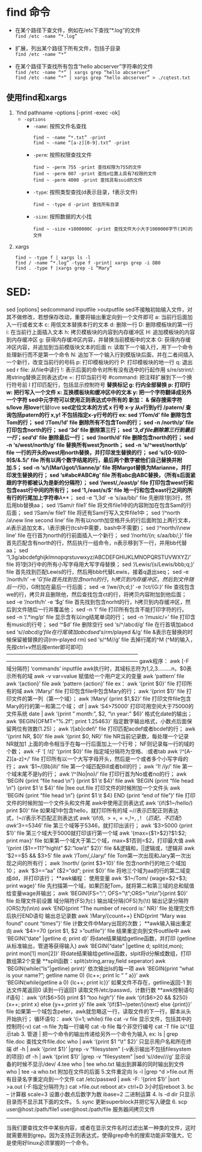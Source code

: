 # find 命令

* 在某个路径下查文件，例如在/etc下查找“*.log”的文件  
`find /etc -name “*.log”`

* 扩展，列出某个路径下所有文件，包括子目录  
`find /etc -name “*”`

* 在某个路径下查找所有包含“hello abcserver”字符串的文件  
`find /etc -name “*” | xargs grep “hello abcserver”`  
`find /etc -name “*” | xargs grep “hello abcserver” > ./cqtest.txt`

## 使用find和xargs

1. `find pathname -options [-print -exec -ok]
	* `-options`
		* `-name`: 按照文件名查找 
			```
			find ~ -name “*.txt” -print
			find ~ -name “[a-z][0-9].txt” -print
			```
		* `-perm`: 按照权限查找文件
			```
			find ~ -perm 755 -print 查找权限为755的文件
			find ~ -perm 007 -print 查找o位置上具有7权限的文件
			find ~ -perm 4000 -print 查找具有suid的文件
			```
		* `-type`: 按照类型查找(d表示目录，f表示文件)
			```
			find ~ -type d -print 查找所有目录
			```
		* `-size`: 按照数据的大小找
			```
			find ~ -size +1000000C -print 查找文件大小大于1000000字节(1M)的文件
			```
2. xargs
	```
	find ~ -type f | xargs ls -l
	find / -name “*.log” -type f -print| xargs grep -i DB0
	find . -type f |xargs grep -i “Mary”
	```


SED:
=====
sed [options] sedcommand inputfile >outputfile
sed不接触初始输入文件，对其不做修改，若想保存改动，重要将输出重定向到一个文件即可
a\: 当前行后面加入一行或者文本
c\: 用信文本替换本行的文本
d: 删除一行
D: 删除模板块的第一行
i\: 在当前行上面插入文本
h: 拷贝模板块的内容到内存缓冲区
H: 追加模板块的内容到内存缓冲区
g: 获得内存缓冲区内容，并替换当前模板中的文本
G: 获得内存缓冲区内容，并追加到当前模版块文本的后面
n: 读取下一个输入行，用下一个命令处理新行而不是第一个命令
N: 追加下一个输入行到模版块后面，并在二者间插入一个新行，改变当前行的号码
p: 打印模板块的行
P: 打印模板块的地一行
q: 退出sed
r file: 从file中读行
!: 表示后面的命令对所有没有选中的行起作用
s/re/strint/: 用string替换正则表达式re
=: 打印当前行号
#command: 把注释扩展到下一个换行符号前
l 打印匹配行，包括显示控制符号
**替换标记
g: 行内全部替换
p: 打印行
w: 把行写入一个文件
x: 互换模板块和缓冲区中的文本
y: 把一个字符翻译成另外一个字符
**sed中元字符可以使用正则表达式中所有的
新加：
& 保存搜索字符 s/love 用**love**代替love
**sed定位文本的方式
x 行号
x-y 从x行到y行
/patern/ 查询包括patern的行
x,y! 不包括指定x-y行号的行
ex:
sed ‘/Tom/d’ file
删除包含Tom的行；
sed ‘/Tom/!d’ file
删除所有不包含Tom的行；
sed -n /north/p’ file
打印包含north的行；
sed ‘3d’ file
删除第三行；
sed ’3,$d’ file
删除第三行到最后一行；
sed ‘$d’ file
删除最后一行；
sed ‘/north/d’ file
删除包含north的行；
sed -n ‘s/west/north/g’ file
替换所有west为north；
sed -n ‘s/^west/north/p’ file
一行的开头的west用north替换，并打印发生替换的行；
sed ‘s/[0-9][0-9]$/&.5/’ file
所有以两个数字结尾的行，最后两个数字被他们自己替换并附加.5；
sed -n ‘s/\(Mar\)got/\1ianne/p’ file
将Margot替换为Marianne，并打印发生替换的行；
sed ‘s#abc#ABC#g’ file
所有abc由ABC替换，（所有s后面紧跟的字符都被认为是新的分隔符）；
sed ‘/west/,/east/p’ file
打印包含west行和包含east行中间的所有行；
sed ’1,/east/s/$’ file
地一行和包含east行之间的所有行的行尾加上字符串**A**；
sed -e ’1,3d’ -e ‘s/aa/bb/’ file
先删除1到3行，然后用bb替换aa；
sed ‘/Sam/r file1′ file
将文件file1中的内容附加在包含Sam的行后面；
sed ‘/Sam/w file1′ file
将还有Sam行写入文件file1中；
sed ‘/^north /a\new line second line’ file
所有以north加空格开头的行后面附加上两行文本，a\表示追加文本，\表示换行(tcsh中需要，bash中不需要)；
sed ‘/^north/i\new line’ file
在行首为north的行前面插入一个新行；
sed ‘/norht/{n; s/aa/bb/;}’ file
首先匹配含有north的行，然后执行一组命令，n表示移到下一行，并用bb代替aa；
sed ’1,3g/abcdefghijklmnopqrstuvwxyz/ABCDEFGHIJKLMNOPQRSTUVWXYZ/’ file
将1到3行中的所有小写字母用大写字母替换；
sed ‘/Lewis/{s/Lewis/bbb;q;}’ file
首先找到匹配Lewis的行，然后用bbb代替Lewis，接着q退出seq；
sed -e ‘/north/h’ -e ‘$G’ file
首先找到包含norht的行，h拷贝到内存缓冲区，然后到文件随后一行($)，G附加在最后一行后面；
sed -e ‘/we/{h;d;}’ -e ‘/ct/{G:}’ file
查找包含we的行，拷贝并且删除他，然后查找包含ct的行，将拷贝内容附加到他后面；
sed -e ‘/north/h’ -e ‘$g’ file
首先找到包含norht的行，h拷贝到内存缓冲区，然后到文件随后一行并覆盖他；
sed -n ‘l’ file
打印所有包含不能打印字符的行。
sed -n ‘/.*ing/p’ file
显示含有以ing结尾单词的行；
sed -n ‘/music/=’ file
打印含有music的行号；
sed ‘^$d’ file
删除空行
sed ‘s/^/abcd/g’ file
在行首填加abcd
sed ‘s/$/abcd/g’ file
在行尾填加abcd
sed ‘s/rm$/played &/g’ file
&表示在替换的时候保留被替换的词(rm–played rm)
sed ‘s/^M//g’ file
去掉行尾的^M (^M的输入，先按ctrl+v然后按enter即可即可)
—————————————————————————
—————————————————————————
gawk程序：
awk [-F 域分隔符] ‘commands’ inputfile
awk执行时，其域标志符为$1,$2,$3………$n，$0表示所有的域
awk -v var=value 赋值给一个用户定义的变量
awk ‘pattern’ file
awk ‘{action}’ file
awk ‘pattern {action}’ file
ex：
awk ‘{print $0}’ file
打印所有的域
awk ‘/Mary/’ file
打印包含file中包含Mary的行；
awk ‘{print $1}’ file
打印文件的第一列（第一个域）；
awk ‘/Mary/ {print $1,$2}’ file
打印文件file包含Mary的行的第一和第二个域；
df | awk ‘S4>75000′
打印可用空间大于75000的文件系统
date | awk ‘{print ” month:”, $2, “\n year:” $6}’
格式化date的输出；
awk ‘BEGIN{OFMT=”%.2f”; print 1.25463}’
指定数字输出格式，小数点后面保留两位有效数(1.25)；
awk ‘/[ab]cdef/’ file
打印匹配acdef或者bcdef的行；
awk ‘{print NR, $0}’ file
awk ‘{print $0, NR}’ file
NR当前记录数，每处理一个记录NR就加1
上面的命令相当于在每一行后面加上一个行号；
NF则记录每一行的域的个数；
awk -F ‘[ :\t]‘ ‘{print $0}’ file
指定域分隔符为空格、:或者tab
awk ‘/^[A-Z][a-z]+/’ file
打印所有以一个大写字母开头，然后是一个或者多个小写字母的行；
awk ‘$1~/[Bb]ill/’ file
第一个域匹配Bill或者bill的行；
awk ‘$1!~/ly$/’ file
第一个域末尾不是ly的行；
awk ‘/^(No|no)/’ file
打印行首为No或者no的行；
awk ‘BEGIN {print “file head \n”} {print $1 \t $4}’ file
awk ‘BEGIN {print “file head \n”} {print $1 \t $4}’ file |tee out.file
打印文件的时候附加一个文件头
awk ‘BEGIN {print “file head \n”} {print $1 \t $4} END {print “end of file”}’ file
打印文件的时候附加一个文件头和文件尾
awk中使用正则表达式
awk ‘{if($1~/hello/) print $0}’ file
如果域1中包含hello，就打印所有的域
~//表示匹配正则表达式，!~//表示不匹配正则表达式
awk ‘{if($6,>=,==,!=,~,!~（匹配，不匹配）
awk ‘$3==5346′ file
第三个域等于5346，就打印出该行；
awk ‘$3>5000 {print $1}’ file
第三个域大于5000就打印该行第一个域
awk ‘{max={$1>$2}?$1:$2; print max}’ file
如果第一个域大于第二个域，max=$1否则=$2，打印最大值
awk ‘{print ($1==11?”high\t” $2:”low\t” $2)}’ file
&&逻辑和，||逻辑或，!逻辑非
awk ‘$2==$5 && $3>5′ file
awk ‘/Tom/,/Jary/’ file
Tom第一次出现和Jary第一次出现之间的所有行；
awk ‘/north/ {print $3+10}’ file
包含north行的地三个域加10；
awk ‘$3==”aa” {$2=”dd”; print $0}’ file
将地三个域为aa的行的第二域变成dd，并打印该行；
**awk编程：
使用变量
awk ‘$1~/Tom/ {wage=$2+$3; print wage}’ file
先扫描第一个域，如果匹配Tom，就将第二和第三域的总和赋值给变量wage并输出；
awk ‘BEGIN{FS=”:”; OFS=”\t”;ORS=”\n\n”}{print $0}’ file
处理文件前设置
域分隔符(FS)为(:)
输出域分隔(OFS)为(\t)
输出记录分隔符(ORS)为(\n\n)
awk ‘END{print “The number of record is:’ NR}’ file
处理完文件后执行END语句
输出总记录数
awk ‘/Mary/{count++} END{print “Mary was found” count “times”}’ file
计数文件中Mary出现的次数；
**awk输入输出重定向
awk ‘$4>=70 {print $1, $2 >”outfile”}’ file
结果重定向到文件outfile中
awk ‘BEGIN{“date” |getline d; print d}’
将date结果输给getline函数，并打印
(getline从标准输出，管道等获得输入)
awk ‘BEGIN{“date” |getline d; split(d,mon); print mon[1] mon[2]}’
将date结果输给getline函数，slpit将d分解成数组，打印数组第2个变量
**split函数：split(string,array,field seperator)
awk ‘BEGIN{while(“ls”|getline) print}’
依次输出ls的每一项
awk
‘BEGIN{print “what is your name?”; getline name 0) {lc++; print lc ” ” a}}’
awk ‘BEGIN{while(getline a 0) {lc++; print lc}}’
如果文件不存在，getline返回-1
到达文件尾返回0
读到一行返回1
读取文件/etc/passwd，计数行数
**awk控制语句
if语句：
awk ‘{if($6>50) print $1 “too high”}’ file
awk ‘{if($6>20 && $250}{x++; print x} else {y++;print y}’ file
awk ‘{if($1~/peter/){next} else {print}}’ file
如果第一个域包含peter，awk就忽略这一行，读取文件的下一行，脚本从头开始执行；
循环语句：
awk ‘{i=1; while(i file
cat -v file 显示文件，包括其中的控制符(-v)
cat -n file 为每一行编号
cat -b file 每个非空行编号
cat -T file 以^I显示tab
3.
管道 | 把一个命令的输出传递给另外一个命令为输入
ex:
ls | grep file.doc
查找文件file.doc
who | awk ‘{print $1 “\t” $2}’ 只显示用户名和所在终端
df -h | awk ‘{print $1}’ |grep -v “filesystem” (-v表示输出不包括filesystem的项目)
df -h | awk ‘{print $1}’ |grep -v “filesystem” |sed ‘s/\/dev\///g’ 显示设备的时候不显示/dev/
4.tee
who | tee who.txt 输出到屏幕的同时输出到文件
who | tee -a who.txt 附加在文件的后面
5.文件重定向
ls -l |grep ^d >file.out 所有目录名字重定向到一个文件
cat /etc/passwd | awk -F: ‘{print $1}’ |sort >a.out (-F:指定分隔符为:)
cat >file.out reboot
at> ctrl+D
3小时后reboot
3.
bc – 计算器
scale=3 设置小数点后数字为数
ibase=2 二进制运算
4.
ls -d dir
只显示目录而不显示其下面的文件。
5.
sync
更新superblock并把它写入硬盘
6.
scp user@host:/path/file1 user@host:/path/file
服务器间拷贝文件
****************************************************************************************
当我们要查找文件中某些内容，或者在显示文件名时过滤出某一种类的文件，这时就需要用到grep。因为支持正则表达式，使得grep命令的搜索功能非常强大，它是使用好linux必须掌握的一个命令。



